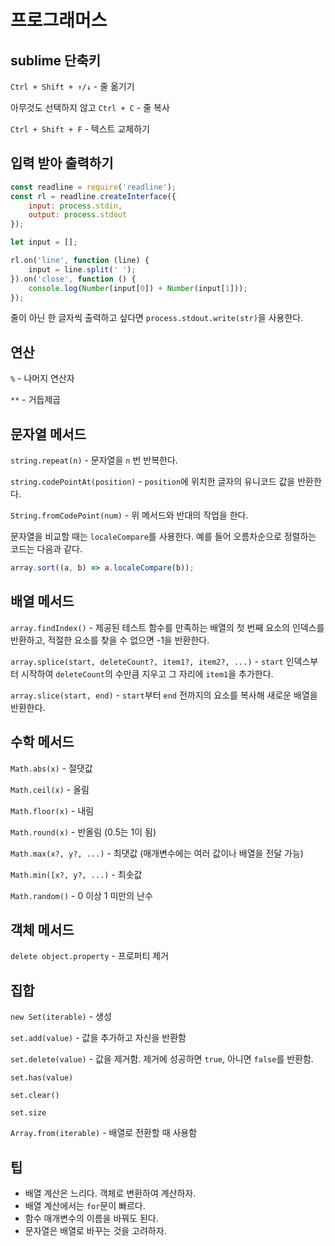 # 프로그래머스

## sublime 단축키

`Ctrl + Shift + ↑/↓` - 줄 옮기기

아무것도 선택하지 않고 `Ctrl + C` - 줄 복사

`Ctrl + Shift + F` - 텍스트 교체하기

## 입력 받아 출력하기

```js
const readline = require('readline');
const rl = readline.createInterface({
    input: process.stdin,
    output: process.stdout
});

let input = [];

rl.on('line', function (line) {
    input = line.split(' ');
}).on('close', function () {
    console.log(Number(input[0]) + Number(input[1]));
});
```

줄이 아닌 한 글자씩 출력하고 싶다면 `process.stdout.write(str)`을 사용한다.

## 연산

`%` - 나머지 연산자

`**` - 거듭제곱

## 문자열 메서드

`string.repeat(n)` - 문자열을 `n` 번 반복한다.

`string.codePointAt(position)` - `position`에 위치한 글자의 유니코드 값을 반환한다.

`String.fromCodePoint(num)` - 위 메서드와 반대의 작업을 한다.

문자열을 비교할 때는 `localeCompare`를 사용한다. 예를 들어 오름차순으로 정렬하는 코드는 다음과 같다.

```js
array.sort((a, b) => a.localeCompare(b));
```

## 배열 메서드

`array.findIndex()` - 제공된 테스트 함수를 만족하는 배열의 첫 번째 요소의 인덱스를 반환하고, 적절한 요소를 찾을 수 없으면 -1을 반환한다.

`array.splice(start, deleteCount?, item1?, item2?, ...)` - `start` 인덱스부터 시작하여 `deleteCount`의 수만큼 지우고 그 자리에 `item1`을 추가한다.

`array.slice(start, end)` - `start`부터 `end` 전까지의 요소를 복사해 새로운 배열을 반환한다.

## 수학 메서드

`Math.abs(x)` - 절댓값

`Math.ceil(x)` - 올림

`Math.floor(x)` - 내림

`Math.round(x)` - 반올림 (0.5는 1이 됨)

`Math.max(x?, y?, ...)` - 최댓값 (매개변수에는 여러 값이나 배열을 전달 가능)

`Math.min([x?, y?, ...)` - 최솟값

`Math.random()` - 0 이상 1 미만의 난수

## 객체 메서드

`delete object.property` - 프로퍼티 제거

## 집합

`new Set(iterable)` - 생성

`set.add(value)` - 값을 추가하고 자신을 반환함

`set.delete(value)` - 값을 제거함. 제거에 성공하면 `true`, 아니면 `false`를 반환함.

`set.has(value)`

`set.clear()`

`set.size`

`Array.from(iterable)` - 배열로 전환할 때 사용함

## 팁

- 배열 계산은 느리다. 객체로 변환하여 계산하자.
- 배열 계산에서는 `for`문이 빠르다.
- 함수 매개변수의 이름을 바꿔도 된다.
- 문자열은 배열로 바꾸는 것을 고려하자.
